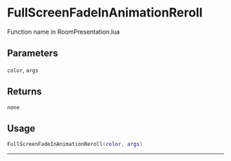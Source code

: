 # FullScreenFadeInAnimationReroll
Function name in RoomPresentation.lua
## Parameters
`color`, `args`
## Returns
`none`
## Usage
```lua
FullScreenFadeInAnimationReroll(color, args)
```
---
